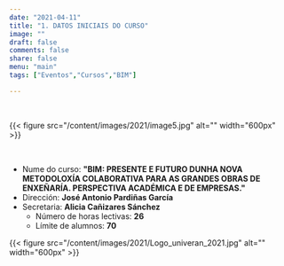 ```yaml
---
date: "2021-04-11"
title: "1. DATOS INICIAIS DO CURSO"
image: ""
draft: false
comments: false
share: false
menu: "main"
tags: ["Eventos","Cursos","BIM"]

---
```


&nbsp;

{{< figure src="/content/images/2021/image5.jpg" alt="" width="600px" >}}

&nbsp;

* Nume do curso: **"BIM: PRESENTE E FUTURO DUNHA NOVA
  METODOLOXÍA COLABORATIVA PARA AS GRANDES OBRAS DE
  ENXEÑARÍA. PERSPECTIVA ACADÉMICA E DE EMPRESAS."**
* Dirección: **José Antonio Pardiñas García**
* Secretaria: **Alicia Cañizares Sánchez**
  * Número de horas lectivas: **26**
  * Límite de alumnos: **70**

{{< figure src="/content/images/2021/Logo_univeran_2021.jpg" alt="" width="600px" >}}
